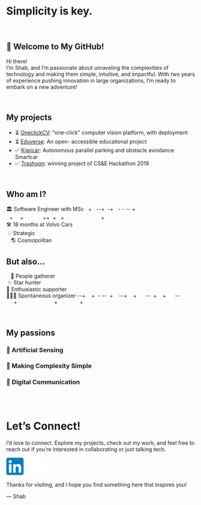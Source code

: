 # Simplicity is key.

<br>

## 🚀 Welcome to My GitHub!

Hi there! <br>I’m Shab, and I’m passionate about unraveling the complexities of technology and making them simple, intuitive, and impactful. With two years of experience pushing innovation in large organizations, I’m ready to embark on a new adventure!

<br>

## My projects

- ⏳ [OneclickCV](): "one-click" computer vision platform, with deployment 
- ⏳ [Eduverse](https://github.com/shabonout/eduverse): An open- accessible educational project
- ✅ [Kiwicar](https://github.com/shabonout/group-08): Autonomous parallel parking and obstacle avoidance Smartcar
- ✅ [Trashoon](https://github.com/shabonout/trashoon): winning project of CS&E Hackathon 2019 

<br>

## Who am I?

🏛️ Software Engineer with MSc &nbsp;&nbsp;+&nbsp;&nbsp;&nbsp;--+&nbsp;&nbsp;-+&nbsp;&nbsp;&nbsp;-&nbsp;-&nbsp;--&nbsp;+ &nbsp;&nbsp;+&nbsp;&nbsp;&nbsp;&nbsp;&nbsp;+&nbsp;&nbsp;&nbsp;&nbsp;&nbsp;&nbsp;&nbsp;&nbsp;&nbsp;&nbsp;&nbsp;&nbsp;&nbsp;++&nbsp;&nbsp;+&nbsp;&nbsp;&nbsp;+&nbsp;&nbsp;&nbsp;&nbsp;&nbsp;&nbsp;&nbsp;&nbsp;&nbsp;&nbsp;&nbsp;&nbsp;&nbsp;&nbsp;&nbsp;&nbsp;&nbsp;&nbsp;&nbsp;&nbsp;&nbsp;&nbsp;&nbsp;&nbsp;&nbsp;+<br> 
🛠️ 18 months at Volvo Cars <br> 
&nbsp;💡 Strategic <br>
&nbsp;&nbsp;&nbsp;🌎 Cosmopolitan 

## But also...

&nbsp;&nbsp;&nbsp;👥 People gatherer <br>
&nbsp;✨ Star hunter <br>
💬 Enthusiastic supporter <br>
🏃🏻‍♂️ Spontaneous organizer --+&nbsp;&nbsp;&nbsp;&nbsp;+&nbsp;&nbsp;-&nbsp;--&nbsp;&nbsp;+&nbsp;&nbsp;&nbsp;&nbsp;--+&nbsp;&nbsp;&nbsp;&nbsp;+&nbsp;&nbsp;&nbsp;&nbsp;&nbsp;&nbsp;--&nbsp;&nbsp;+&nbsp;&nbsp;&nbsp;&nbsp;+&nbsp;&nbsp;&nbsp;&nbsp;&nbsp;&nbsp;--&nbsp;&nbsp;&nbsp;&nbsp;&nbsp;+&nbsp;&nbsp;&nbsp;&nbsp;&nbsp;&nbsp;&nbsp;&nbsp;&nbsp;&nbsp;&nbsp;&nbsp;&nbsp;&nbsp;&nbsp;&nbsp;&nbsp;&nbsp;&nbsp;&nbsp;&nbsp;&nbsp;&nbsp;&nbsp;&nbsp;+&nbsp;&nbsp;&nbsp;&nbsp;&nbsp;&nbsp;&nbsp;&nbsp;&nbsp;&nbsp;&nbsp;&nbsp;&nbsp;&nbsp;&nbsp;+
<br> 


<br>

## My passions

### 🤖 Artificial Sensing


### 🧩 Making Complexity Simple


### 🤖 Digital Communication


<br>

<br>

# Let’s Connect!
I’d love to connect. Explore my projects, check out my work, and feel free to reach out if you’re interested in collaborating or just talking tech.

[<img src="https://raw.githubusercontent.com/shabonout/about-me/88112a86b409bd26995a701d38b2dc2472607134/LinkedIn_icon.svg" alt="Connect with me" height="46" />](https://www.linkedin.com/in/shab-pompeiano) &nbsp;&nbsp;
[<img src="https://raw.githubusercontent.com/shabonout/about-me/9b75b02d59aabed35495b4c144877e5c75ac51bf/github.svg" alt="Connect with me" height="46" />](https://github.com/shabpompeiano)

Thanks for visiting, and I hope you find something here that inspires you!

— Shab






